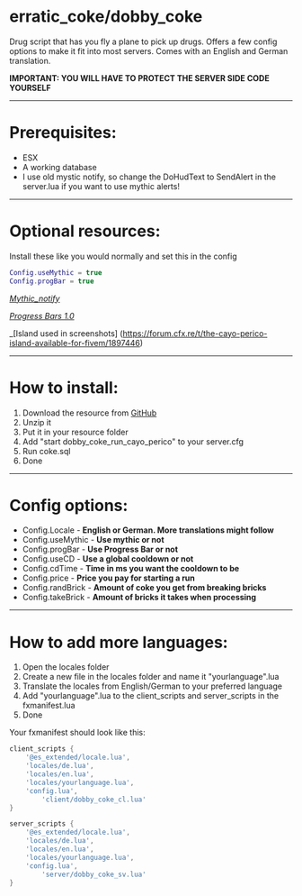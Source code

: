 # erratic_coke/dobby_coke

Drug script that has you fly a plane to pick up drugs. Offers a few config options to make it fit into most servers. Comes with an English and German translation.

__IMPORTANT: YOU WILL HAVE TO PROTECT THE SERVER SIDE CODE YOURSELF__

---

# Prerequisites:
- ESX
- A working database
- I use old mystic notify, so change the DoHudText to SendAlert in the server.lua if you want to use mythic alerts!

---

# Optional resources: 
Install these like you would normally and set this in the config

```lua
Config.useMythic = true
Config.progBar = true
```

_[Mythic_notify](https://github.com/JayMontana36/mythic_notify)_

_[Progress Bars 1.0](https://forum.cfx.re/t/release-progress-bars-1-0-standalone/526287)_

_[Island used in screenshots] (https://forum.cfx.re/t/the-cayo-perico-island-available-for-fivem/1897446)

---

# How to install:

1. Download the resource from [GitHub](https://github.com/reinderhe/dobby_coke_run_cayo_perico)
2. Unzip it
3. Put it in your resource folder
4. Add "start dobby_coke_run_cayo_perico" to your server.cfg
5. Run coke.sql
6. Done

---

# Config options:

- Config.Locale - __English or German. More translations might follow__
- Config.useMythic - __Use mythic or not__
- Config.progBar - __Use Progress Bar or not__
- Config.useCD - __Use a global cooldown or not__
- Config.cdTime - __Time in ms you want the cooldown to be__
- Config.price - __Price you pay for starting a run__
- Config.randBrick - __Amount of coke you get from breaking bricks__
- Config.takeBrick - __Amount of bricks it takes when processing__

---

# How to add more languages:

1. Open the locales folder
2. Create a new file in the locales folder and name it "yourlanguage".lua
3. Translate the locales from English/German to your preferred language
4. Add "yourlanguage".lua to the client_scripts and server_scripts in the fxmanifest.lua
5. Done

Your fxmanifest should look like this: 

```lua
client_scripts {
	'@es_extended/locale.lua',
	'locales/de.lua',
	'locales/en.lua',
	'locales/yourlanguage.lua',
	'config.lua',
    	'client/dobby_coke_cl.lua'
}

server_scripts {
	'@es_extended/locale.lua',
	'locales/de.lua',
	'locales/en.lua',
	'locales/yourlanguage.lua',
	'config.lua',
    	'server/dobby_coke_sv.lua'
}

